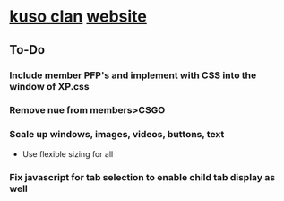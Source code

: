 # [kuso clan](https://steamcommunity.com/groups/kusoclan) [website](https://kuso-clan.github.io/)

## To-Do
### Include member PFP's and implement with CSS into the window of XP.css
### Remove nue from members>CSGO
### Scale up windows, images, videos, buttons, text
* Use flexible sizing for all
### Fix javascript for tab selection to enable child tab display as well

